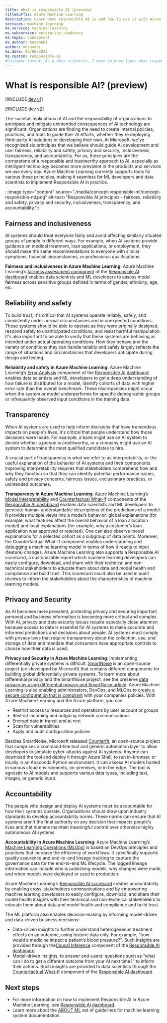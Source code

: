 ```yaml
---
title: What is responsible AI (preview)
titleSuffix: Azure Machine Learning
description: Learn what responsible AI is and how to use it with Azure Machine Learning to understand models, protect data and control the model lifecycle.
services: machine-learning
ms.service: machine-learning
ms.subservice: enterprise-readiness
ms.topic: conceptual
ms.author: mesameki
author: mesameki
ms.date: 05/06/2022
ms.custom: responsible-ai
#Customer intent: As a data scientist, I want to know learn what responsible AI is and how I can use it in Azure Machine Learning.
---
```


# What is responsible AI? (preview)

[!INCLUDE [dev v1](../../../includes/machine-learning-dev-v1.md)]

[!INCLUDE [dev v2](../../../includes/machine-learning-dev-v2.md)]

The societal implications of AI and the responsibility of organizations to anticipate and mitigate unintended consequences of AI technology are significant. Organizations are finding the need to create internal policies, practices, and tools to guide their AI efforts, whether they're deploying third-party AI solutions or developing their own. At Microsoft, we've recognized six principles that we believe should guide AI development and use: fairness, reliability and safety, privacy and security, inclusiveness, transparency, and accountability. For us, these principles are the cornerstone of a responsible and trustworthy approach to AI, especially as intelligent technology becomes more prevalent in the products and services we use every day. Azure Machine Learning currently supports tools for various these principles, making it seamless for ML developers and data scientists to implement Responsible AI in practice.

:::image type="content" source="./media/concept-responsible-ml/concept-responsible-ml.png" alt-text="Responsible AI principles - fairness, reliability and safety, privacy and security, inclusiveness, transparency, and accountability.":::

## Fairness and inclusiveness

AI systems should treat everyone fairly and avoid affecting similarly situated groups of people in different ways. For example, when AI systems provide guidance on medical treatment, loan applications, or employment, they should make the same recommendations to everyone with similar symptoms, financial circumstances, or professional qualifications.  

**Fairness and inclusiveness in Azure Machine Learning**: Azure Machine Learning’s [fairness assessment component](./concept-fairness-ml.md) of the [Responsible AI dashboard](./concept-responsible-ai-dashboard.md) enables data scientists and ML developers to assess model fairness across sensitive groups defined in terms of gender, ethnicity, age, etc.

## Reliability and safety

To build trust, it's critical that AI systems operate reliably, safely, and consistently under normal circumstances and in unexpected conditions. These systems should be able to operate as they were originally designed, respond safely to unanticipated conditions, and resist harmful manipulation. It's also important to be able to verify that these systems are behaving as intended under actual operating conditions. How they behave and the variety of conditions they can handle reliably and safely largely reflects the range of situations and circumstances that developers anticipate during design and testing.

**Reliability and safety in Azure Machine Learning**:  Azure Machine Learning’s [Error Analysis](./concept-error-analysis.md) component of the [Responsible AI dashboard](./concept-responsible-ai-dashboard.md) enables data scientists and ML developers to get a deep understanding of how failure is distributed for a model, identify cohorts of data with higher error rate than the overall benchmark. These discrepancies might occur when the system or model underperforms for specific demographic groups or infrequently observed input conditions in the training data.

## Transparency

When AI systems are used to help inform decisions that have tremendous impacts on people's lives, it's critical that people understand how those decisions were made. For example, a bank might use an AI system to decide whether a person is creditworthy, or a company might use an AI system to determine the most qualified candidates to hire.

A crucial part of transparency is what we refer to as interpretability, or the useful explanation of the behavior of AI systems and their components. Improving interpretability requires that stakeholders comprehend how and why they function so that they can identify potential performance issues, safety and privacy concerns, fairness issues, exclusionary practices, or unintended outcomes.  

**Transparency in Azure Machine Learning**: Azure Machine Learning’s [Model Interpretability](how-to-machine-learning-interpretability.md) and [Counterfactual What-If](./concept-counterfactual-analysis.md) components of the [Responsible AI dashboard](concept-responsible-ai-dashboard.md) enables data scientists and ML developers to generate human-understandable descriptions of the predictions of a model. It provides multiple views into a model’s behavior: global explanations (for example, what features affect the overall behavior of a loan allocation model) and local explanations (for example, why a customer’s loan application was approved or rejected). One can also observe model explanations for a selected cohort as a subgroup of data points. Moreover, the Counterfactual What-If component enables understanding and debugging a machine learning model in terms of how it reacts to input (feature) changes. Azure Machine Learning also supports a Responsible AI scorecard, a customizable report which machine learning developers can easily configure, download, and share with their technical and non-technical stakeholders to educate them about data and model health and compliance and build trust. This scorecard could also be used in audit reviews to inform the stakeholders about the characteristics of machine learning models.

## Privacy and Security 

As AI becomes more prevalent, protecting privacy and securing important personal and business information is becoming more critical and complex. With AI, privacy and data security issues require especially close attention because access to data is essential for AI systems to make accurate and informed predictions and decisions about people. AI systems must comply with privacy laws that require transparency about the collection, use, and storage of data and mandate that consumers have appropriate controls to choose how their data is used.  

**Privacy and Security in Azure Machine Learning**: Implementing differentially private systems is difficult. [SmartNoise](https://github.com/opendifferentialprivacy/smartnoise-core) is an open-source project (co-developed by Microsoft) that contains different components for building global differentially private systems. To learn more about differential privacy and the SmartNoise project, see the preserve [data privacy by using differential privacy and SmartNoise article](concept-differential-privacy.md). Azure Machine Learning is also enabling administrators, DevOps, and MLOps to [create a secure configuration that is compliant](concept-enterprise-security.md) with your companies policies. With Azure Machine Learning and the Azure platform, you can:

- Restrict access to resources and operations by user account or groups
- Restrict incoming and outgoing network communications
- Encrypt data in transit and at rest
- Scan for vulnerabilities
- Apply and audit configuration policies

Besides SmartNoise, Microsoft released [Counterfit](https://github.com/Azure/counterfit/), an open-source project that comprises a command-line tool and generic automation layer to allow developers to simulate cyber-attacks against AI systems. Anyone can download the tool and deploy it through Azure Shell, to run in-browser, or locally in an Anaconda Python environment. It can assess AI models hosted in various cloud environments, on-premises, or in the edge. The tool is agnostic to AI models and supports various data types, including text, images, or generic input.

## Accountability

The people who design and deploy AI systems must be accountable for how their systems operate. Organizations should draw upon industry standards to develop accountability norms. These norms can ensure that AI systems aren't the final authority on any decision that impacts people's lives and that humans maintain meaningful control over otherwise highly autonomous AI systems.

**Accountability in Azure Machine Learning**: Azure Machine Learning’s [Machine Learning Operations (MLOps)](oncept-model-management-and-deployment.md) is based on DevOps principles and practices that increase the efficiency of workflows. It specifically supports quality assurance and end-to-end lineage tracking to capture the governance data for the end-to-end ML lifecycle. The logged lineage information can include who is publishing models, why changes were made, and when models were deployed or used in production.

Azure Machine Learning’s [Responsible AI scorecard](./how-to-responsible-ai-scorecard.md) creates accountability by enabling cross-stakeholders communications and by empowering machine learning developers to easily configure, download, and share their model health insights with their technical and non-technical stakeholders to educate them about data and model health and compliance and build trust.  

The ML platform also enables decision-making by informing model-driven and data-driven business decisions:

- Data-driven insights to further understand heterogeneous treatment effects on an outcome, using historic data only. For example, “how would a medicine impact a patient’s blood pressure?". Such insights are provided through the[Causal Inference](concept-causal-inference.md) component of the [Responsible AI dashboard](concept-responsible-ai-dashboard.md).
- Model-driven insights, to answer end-users’ questions such as “what can I do to get a different outcome from your AI next time?” to inform their actions. Such insights are provided to data scientists through the [Counterfactual What-If](concept-counterfactual-analysis.md) component of the [Responsible AI dashboard](concept-responsible-ai-dashboard.md).

## Next steps
- For more information on how to implement Responsible AI in Azure Machine Learning, see [Responsible AI dashboard](concept-responsible-ai-dashboard.md). 
- Learn more about the [ABOUT ML](https://www.partnershiponai.org/about-ml/) set of guidelines for machine learning system documentation.
